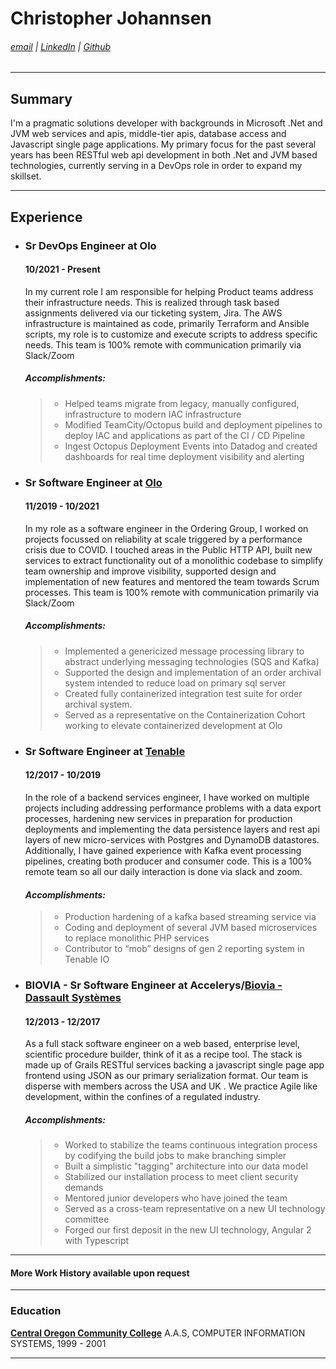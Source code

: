 # Christopher Johannsen
###### [email](mailto:chrisbjohannsen@gmail.com) | [LinkedIn](https://www.linkedin.com/in/christopherjohannsen/) | [Github](https://github.com/chrisbjohannsen)

---
## Summary

I'm a pragmatic solutions developer with backgrounds in Microsoft .Net 
and JVM web services and apis, middle-tier apis, database access 
and Javascript single page applications. 
My primary focus for the past several years has been RESTful 
web api development in both .Net and JVM based technologies,
currently serving in a DevOps role in order to expand my skillset.

---
## Experience

- ### Sr DevOps Engineer at Olo
  #### 10/2021 - Present
  In my current role I am responsible for helping Product teams address their infrastructure needs. This is realized through task based assignments delivered via our ticketing system, Jira. The AWS infrastructure is maintained as code, primarily Terraform and Ansible scripts, my role is to customize and execute scripts to address specific needs. This team is 100% remote with communication primarily via Slack/Zoom

  ##### *Accomplishments:*
  > * Helped teams migrate from legacy, manually configured, infrastructure to modern IAC infrastructure
  > * Modified TeamCity/Octopus build and deployment pipelines to deploy IAC and applications as part of the CI / CD Pipeline
  > * Ingest Octopus Deployment Events into Datadog and created dashboards for real time deployment visibility and alerting

- ### Sr Software Engineer at [Olo](https://www.olo.com)
  #### 11/2019 - 10/2021
  In my role as a software engineer in the Ordering Group, I worked on projects focussed on reliability at scale triggered by a performance crisis due to COVID. I touched areas in the Public HTTP API, built new services to extract functionality out of a monolithic codebase to simplify team ownership and improve visibility, supported design and implementation of new features and mentored the team towards Scrum processes. This team is 100% remote with communication primarily via Slack/Zoom

  ##### *Accomplishments:*

  > * Implemented a genericized message processing library to abstract underlying messaging technologies (SQS and Kafka)
  > * Supported the design and implementation of an order archival system intended to reduce load on primary sql server
  > * Created fully containerized integration test suite for order archival system.
  > * Served as a representative on the Containerization Cohort working to elevate containerized development at Olo

- ### Sr Software Engineer at [Tenable](https://www.tenable.io)
  #### 12/2017 - 10/2019
  In the role of a backend services engineer, I have worked on multiple projects including  addressing performance problems with a data export processes, hardening new services in preparation for production deployments and implementing the data persistence layers and rest api layers of new micro-services with Postgres and DynamoDB datastores. Additionally, I have gained experience with Kafka event processing pipelines, creating both producer and consumer code.  This is a 100% remote team so all our daily interaction is done via slack and zoom.

  #### *Accomplishments:*
  > * Production hardening of a kafka based streaming service via
  > * Coding and deployment of several JVM based microservices to replace monolithic PHP services
  > * Contributor to “mob” designs of gen 2 reporting system in Tenable IO

- ### BIOVIA - Sr Software Engineer at Accelerys/[Biovia - Dassault Systèmes](https://www.3ds.com/products-services/biovia/)
  #### 12/2013 - 12/2017
  As a full stack software engineer on a web based, enterprise level, scientific procedure builder, think of it as a recipe tool. The stack is made up of Grails RESTful services backing  a javascript single page app frontend using JSON as our primary serialization format. Our team is disperse with members across the USA and UK . We practice Agile like development, within the confines of a regulated industry.

  ##### *Accomplishments:*
  > - Worked to stabilize the teams continuous integration process by codifying the build jobs to make branching simpler
  > - Built a simplistic "tagging" architecture into our data model
  > - Stabilized our installation process to meet client security demands
  > - Mentored junior developers who have joined the team
  > - Served as a cross-team representative on a new UI technology committee
  > - Forged our first deposit in the new UI technology, Angular 2 with Typescript

---
#### More Work History available upon request

---
### Education

[**Central Oregon Community College**](https://cocc.edu)
A.A.S, COMPUTER INFORMATION SYSTEMS, 1999 - 2001

---